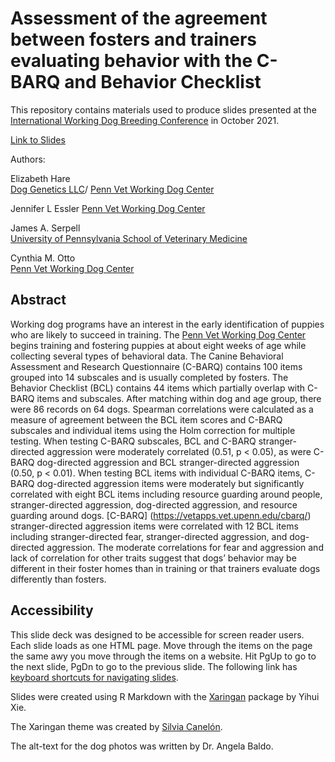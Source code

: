 # Assessment of the agreement between fosters and trainers evaluating behavior with the C-BARQ and Behavior Checklist  

This repository contains materials used to produce slides presented 
at the [International Working Dog Breeding Conference](https://www.iwdba.org/wp-content/uploads/2021/10/IWDC-2021-Full-Program-as-at-Oct-7-20219-7.pdf)
in October 2021.  

[Link to Slides](https://lizharedogs.github.io/iwdba2021/#1)


Authors:

Elizabeth Hare  
[Dog Genetics LLC](http://www.doggenetics.com)/
[Penn Vet Working Dog Center](https://www.vet.upenn.edu/research/centers-laboratories/center/penn-vet-working-dog-center)

Jennifer L Essler
[Penn Vet Working Dog Center](https://www.vet.upenn.edu/research/centers-laboratories/center/penn-vet-working-dog-center)

James A. Serpell  
[University of Pennsylvania School of Veterinary Medicine](https://www.vet.upenn.edu/people/faculty-clinician-search/JAMESSERPELL)


Cynthia M. Otto  
[Penn Vet Working Dog Center](https://www.vet.upenn.edu/research/centers-laboratories/center/penn-vet-working-dog-center)


## Abstract


Working dog programs have an interest in the early identification of puppies who are likely to succeed in training. The [Penn Vet Working Dog Center](https://www.vet.upenn.edu/research/centers-laboratories/center/penn-vet-working-dog-center) begins training and fostering puppies at about eight weeks of age while collecting several types of behavioral data. The Canine Behavioral Assessment and Research Questionnaire (C-BARQ) contains 100 items grouped into 14 subscales and is usually completed by fosters. The Behavior Checklist (BCL) contains 44 items which partially overlap with C-BARQ items and subscales. After matching within dog and age group, there were 86 records on 64 dogs. Spearman correlations were calculated as a measure of agreement between the BCL item scores and C-BARQ subscales and individual items using the Holm correction for multiple testing. When testing C-BARQ subscales, BCL and C-BARQ stranger-directed aggression were moderately correlated (0.51, p < 0.05), as were C-BARQ dog-directed aggression and BCL stranger-directed aggression (0.50, p < 0.01). When testing BCL items with individual C-BARQ items, C-BARQ dog-directed aggression items were moderately but significantly correlated with eight BCL items including resource guarding around people, stranger-directed aggression, dog-directed aggression, and resource guarding around dogs. [C-BARQ]
(https://vetapps.vet.upenn.edu/cbarq/)
 stranger-directed aggression items were correlated with 12 BCL items including stranger-directed fear, stranger-directed aggression, and dog-directed aggression. The moderate correlations for fear and aggression and lack of correlation for other traits suggest that dogs’ behavior may be different in their foster homes than in training or that trainers evaluate dogs differently than fosters.

## Accessibility

This slide deck was designed to be accessible for screen reader users. Each slide loads as one HTML page. Move through the items on the page the same awy you move through the items on a website. Hit PgUp to go to the next slide, PgDn to go to the previous slide. The following link has [keyboard shortcuts for navigating slides](https://bookdown.org/yihui/rmarkdown/xaringan-key.html). 

Slides were created using 
R Markdown with the [Xaringan](https://www.google.com/url?sa=t&rct=j&q=&esrc=s&source=web&cd=&cad=rja&uact=8&ved=2ahUKEwinq7atr8jzAhUkmXIEHbdwBq4QFnoECAMQAQ&url=https%3A%2F%2Fgithub.com%2Fyihui%2Fxaringan&usg=AOvVaw20Wo-xI9FMLQMaUsK9RA7J)
package by Yihui Xie.  

The Xaringan theme was created by [Silvia Canelón](https://silvia.rbind.io).

The alt-text for the dog photos was written by Dr. Angela Baldo.
